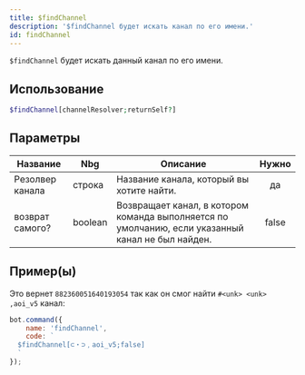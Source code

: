 ```yaml
---
title: $findChannel
description: '$findChannel будет искать канал по его имени.'
id: findChannel
---
```


`$findChannel` будет искать данный канал по его имени.

## Использование

```php
$findChannel[channelResolver;returnSelf?]
```

## Параметры

| Название        | Nbg     | Описание                                                                                          | Нужно |
| --------------- | ------- | ------------------------------------------------------------------------------------------------- |:-----:|
| Резолвер канала | строка  | Название канала, который вы хотите найти.                                                         |  да   |
| возврат самого? | boolean | Возвращает канал, в котором команда выполняется по умолчанию, если указанный канал не был найден. | false |

## Пример(ы)

Это вернет `882360051640193054` так как он смог найти `#<unk> <unk> ,aoi_v5` канал:

```javascript
bot.command({
    name: 'findChannel',
    code: `
  $findChannel[⊂・⊃﹐aoi_v5;false]
  `
});
```
